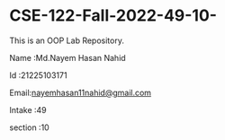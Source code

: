 # CSE-122-Fall-2022-49-10-
This is an OOP Lab Repository.

Name :Md.Nayem Hasan Nahid

Id :21225103171

Email:nayemhasan11nahid@gmail.com

Intake :49

section :10

